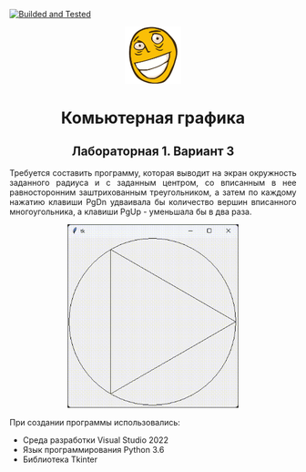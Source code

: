[![Builded and Tested](https://github.com/Tarasovvvv/computer-graphics-lab1/actions/workflows/pages/workflow1.yml/badge.svg)](https://github.com/Tarasovvvv/computer-graphics-lab1/actions/workflows/pages/workflow1.yml)

<div class = preview align="center">
  <img src=ForReadMe/preview.png width="100"/>
  <h1>Комьютерная графика</h1>
  <h2>Лабораторная 1. Вариант 3</h2>
</div>

<p align = justify>
Требуется составить программу, которая выводит на экран окружность заданного радиуса и с заданным центром, 
со вписанным в нее равносторонним заштрихованным треугольником, а затем по каждому нажатию клавиши PgDn 
удваивала бы количество вершин вписанного многоугольника, а клавиши PgUp - уменьшала бы в два раза.
<p>

<div align="center">
  <img src=ForReadMe/vid.gif width="300"/>
</div>

При создании программы использовались:
- Среда разработки Visual Studio 2022
- Язык программирования Python 3.6
- Библиотека Tkinter